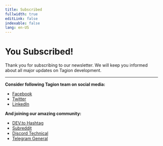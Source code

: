```yaml
---
title: Subscribed
fullwidth: true
editLink: false
indexable: false
lang: en-US
---
```


# You Subscribed!

Thank you for subscribing to our newsletter. We will keep you informed about all major updates on Tagion development.

---

**Consider following Tagion team on social media:**
- [Facebook](https://www.facebook.com/tagionTeam)
- [Twitter](https://twitter.com/tagionTeam)
- [LinkedIn](https://www.linkedin.com/company/tagion)

**And joining our amazing community:**
- [DEV.to Hashtag](https://dev.to/t/tagion)
- [Subreddit](https://www.reddit.com/r/Tagion/)
- [Discord Technical](https://discord.gg/YNnfZsp)
- [Telegram General](https://t.me/tagion)